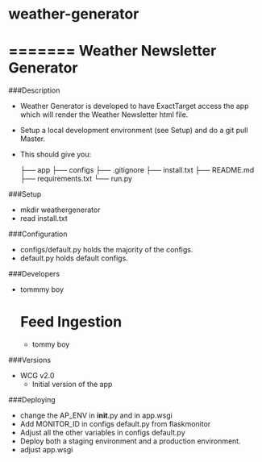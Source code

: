 # weather-generator

=======
Weather Newsletter Generator
=======


###Description
* Weather Generator is developed to have ExactTarget access the app which will render the Weather Newsletter html file.
* Setup a local development environment (see Setup) and do a git pull Master.
* This should give you:
    
    ├── app
    ├── configs
    ├── .gitignore
    ├── install.txt
    ├── README.md
    ├── requirements.txt
    └── run.py



###Setup
* mkdir weathergenerator
* read install.txt



###Configuration
* configs/default.py holds the majority of the configs.
* default.py holds default configs.



###Developers
* tommmy boy
  # Feed Ingestion
  * tommy boy



###Versions
* WCG v2.0
  * Initial version of the app



###Deploying
* change the AP_ENV in __init__.py and in app.wsgi
* Add MONITOR_ID in configs default.py from flaskmonitor
* Adjust all the other variables in configs default.py
* Deploy both a staging environment and a production environment.
* adjust app.wsgi

